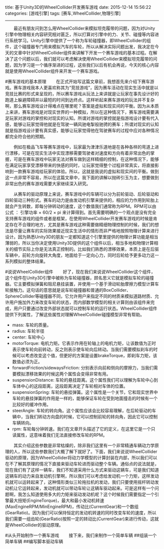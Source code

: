 title: 基于Unity3D的WheelCollider开发赛车游戏
date: 2015-12-14 15:56:22
categories: [游戏引擎]
tags: [赛车,WheelCollider,物理引擎]

---
&emsp;&emsp;最近有朋友问到怎么用WheelCollider来模拟坦克履带的问题，因为对Unity引擎中物理相关内容研究相对匮乏，所以打算对引擎中的力、关节、碰撞等内容进行系统学习。Unity引擎中提供了一个称为车轮碰撞器，即WheelCollider的组件，这个碰撞器专门用来模拟汽车的车轮，所以从解决实际问题出发，我决定在今天的文章中针对WheelCollider组件来讲解下开发一个赛车游戏的基本过程。在解决了这个问题以后，我们就可以考虑解决使用WheelCollider来模拟坦克履带的问题，因为学习是一个循序渐进的过程，这些我们以后有机会再说，今天的核心内容就是使用WheelCollider组件来开发一个赛车游戏。

#赛车游戏的基本原理
&emsp;&emsp;在正式开始写这篇文章前，我想首先来介绍下赛车游戏。赛车游戏我本人更喜欢称其为“竞技游戏”，因为赛车活动在现实生活中就是以竞技比赛的形式来呈现的，所以赛车游戏从玩法上来讲就是让玩家在事先设计好的跑道上躲避障碍并以最短的时间到达终点。这样听起来赛车游戏的玩法并不复杂啊，那么赛车游戏设计得难点在哪里呢？答案是虚拟和现实间的平衡。因为从本质上来讲，赛车游戏是对现实世界的一种模拟，所以在这种情况下，赛车游戏需要满足玩家对游戏的掌控和对现实的认知。所谓对游戏的掌控就是指游戏设计要有代入感，能够让玩家觉得他就是在驾驶一辆风驰电掣般驰骋的赛车；所谓对现实的认知就是指游戏设计要有真实感，能够让玩家觉得他在驾驶赛车的过程中应对各种情况都完全符合他的预期。

&emsp;&emsp;例如在极品飞车等赛车游戏中，玩家最为津津乐道地是在各种各样的弯道上进行漂移，可是在现实生活中实现漂移需要驾驶者对速度和方向有着非常出色的掌握，可是在赛车游戏中玩家无法对赛车做到这样精细的控制，在这种情况下，能够在满足玩家享受漂移带来的快感的同时，让玩家觉得整个过程非常真实，将直接影响到一款赛车游戏给玩家的体验。所以，这就是我说的虚拟和现实间的平衡。做到这一点非常不容易，所以在这篇文章中，我下面的讲解以抛砖引玉为主，想要做到非常出色的赛车游戏需要大家继续深入研究。

&emsp;&emsp;从赛车的驱动原理上来说，赛车游戏中的车辆可以分为前轮驱动、后轮驱动和四轮驱动三种形式。赛车的动力是由发动机引擎来提供的，相应的力作用到轮胎上就会产生转数，即每分钟转动的速度，这个数值我们通常称为RPM。RPM可以由公式 ： 引擎功率 × 60/2 × pi 来计算得到。首先需要明确的一个观点是没有完全支持赛车游戏的组件或者是框架，在使用WheelCollider开发赛车游戏的时候是肯定存在不合理的地方，尤其是赛车游戏这种需要做精细物理控制的时候，我们的想法是尽量让赛车的实际效果接近现实生活中的情形而非严格地按照物理计算来进行设计。因为熟悉Unity3D的朋友一定都知道这个引擎里提供的物理计算功能是相当薄弱的，所以当你决定使用Unity3D提供的这个组件以后，相当多地和物理计算相关的细节实际上你是无法真正控制的。比如我们熟悉的漂移效果，本质上是在后驱车辆中，前轮方向旋转大角度，地面给于一定向心力，同时后轮给予更多动力这一系列模拟的整体结果。

#说说WheelCollider组件
&emsp;&emsp;好了，现在我们来说说WheelCollider这个组件，这个组件在Unity3D引擎中被称为车轮碰撞器，顾名思义它就是模拟车轮的碰撞器。它主要模拟弹簧和阻尼悬挂装置，并使用一个基于滑动轮胎摩擦力模型计算车轮接触力。这句话的意思就是说车轮碰撞器和普通的BoxCollider、SphereCollider等碰撞器不同，它允许用户来指定不同的材质来模拟道路材质、允许用户施加外力来改变车轮的状态，而内部数学模型的相关计算则由该组件来完成，用户只要通过改变外部状态就可以控制车轮的运行状态。WheelCollider组件提供下列属性，了解这些属性对理解WheelCollider碰撞模型非常有帮助。
* mass: 车轮的质量。
* radius: 车轮半径
* center: 车轮中心
* motorTorque: 电机力矩。它表示作用在轮轴上的电机力矩，让该数值为正时表示使车轮向前转动，反之则表示使车轮向后转动。当我们需要模拟刹车的时候可以考虑改变这个值，但更好的方案是设置brakeTorque，即刹车力矩，该数值必须为正。
* forwardFriction/sidewaysFriction: 分别表示向前和侧向的摩擦力，当我们需要模拟漂移效果的时候这两个属性会变得非常有用。
* suspensionDistance: 车轮的悬挂距离。这个属性我们可以理解为车轮中心到车体中心的这段距离，这段距离决定了车轮相对车体的位置。
* suspensionSpring: 车轮的悬挂弹簧。这个属性是一个关节，它和现实世界中车轮的悬挂弹簧的作用是一样的，能够保证车轮在受到地面撞击的时候有一个比较好的缓冲作用。
* steerAngle: 车轮的转向角。这个属性应该会比较容易理解，在后轮驱动的车辆中，当我们转动方向盘的时候，它可以控制前轮的转向角，因此它可以控制车辆转向。
* rpm: 车轮每分钟转速。我们在文章开头描述了它的定义，在这里它是一个只读属性，这意味着我们无法直接修改车轮的RPM。

&emsp;&emsp;其实介绍这些参数是非常枯燥的，除非我们这里有一个非常精通车辆动力学原理的人，所以这些参数我们大概了解下就好了。下面，我们来说说WheelCollider驱动的原理，因为WheelCollider将动力学模型的计算封装在内部，所以我们可以在不了解其原理的情况下直接来驱动车轮进而驱动整个车辆。通俗点的说法就是，现在我们有了这样一辆车，我们不知道采用什么方式来驱动这辆车，可是我们知道这辆车的动力来自发动机引擎啊，所以我们可以考虑给发动机一个力矩，这样发动机就可以运转起来了，这种情形类似三轮拖拉机的发动，我们只要使用摇杆转动发动机让它运转起来，发动机就可以带动车轮让这辆车驱动起来。可是这样有一个问题啊，我怎么知道使用多大的力矩来驱动发动机呢？这个时候我们需要指定一个引擎最大扭矩(EngineTorque)，最大和最小发动机转速(MaxEngineRPM/MinEngineRPM)，传动比(CurrentGear)和一个数组(GearRatio)。因为我们可以保持恒定的发动机转速的同时改变车轮的速度，所以我们需要一组齿轮(GearRatio)按照一定的转动比(CurrentGear)来进行传动，这就是WheelCollider的驱动原理。

#从头开始制作一个赛车游戏
&emsp;&emsp;接下来，我们来制作一个简单车辆
##组装一个简单车辆
##编写脚本驱动车辆
